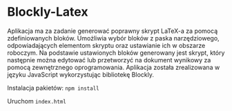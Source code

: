 # Blockly-Latex

Aplikacja ma za zadanie generować poprawny skrypt LaTeX-a za pomocą zdefiniowanych
bloków. Umożliwia wybór bloków z paska narzędziowego, odpowiadających elementom skryptu
oraz ustawianie ich w obszarze roboczym. Na podstawie ustawionych bloków generowany jest
skrypt, który następnie można edytować lub przetworzyć na dokument wynikowy za pomocą
zewnętrznego oprogramowania. Aplikacja została zrealizowana w języku JavaScript wykorzystując
bibliotekę Blockly.

Instalacja pakietów: <code>npm install</code>

Uruchom <code>index.html</code>
